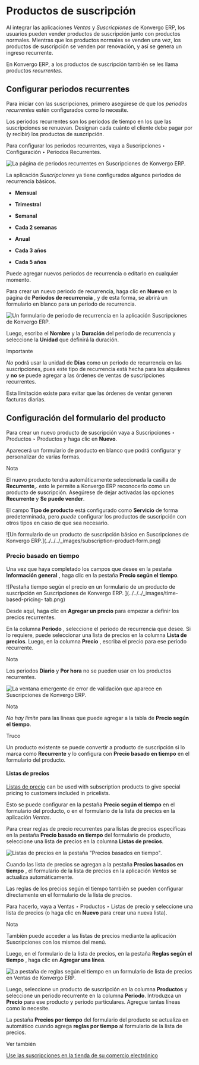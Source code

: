 # Productos de suscripción

Al integrar las aplicaciones _Ventas_ y _Suscricpiones_ de Konvergo ERP, los usuarios
pueden vender productos de suscripción junto con productos normales. Mientras
que los productos normales se venden una vez, los productos de suscripción se
venden por renovación, y así se genera un ingreso recurrente.

En Konvergo ERP, a los productos de suscripción también se les llama productos
_recurrentes_.

## Configurar periodos recurrentes

Para iniciar con las suscripciones, primero asegúrese de que los _periodos
recurrentes_ estén configurados como lo necesite.

Los periodos recurrentes son los periodos de tiempo en los que las
suscripciones se renuevan. Designan cada cuánto el cliente debe pagar por (y
recibir) los productos de suscripción.

Para configurar los periodos recurrentes, vaya a Suscripciones ‣ Configuración
‣ Periodos Recurrentes.

![La página de periodos recurrentes en Suscripciones de
Konvergo ERP.](../../../_images/recurrence-periods-page.png)

La aplicación _Suscripciones_ ya tiene configurados algunos periodos de
recurrencia básicos.

  * **Mensual**

  * **Trimestral**

  * **Semanal**

  * **Cada 2 semanas**

  * **Anual**

  * **Cada 3 años**

  * **Cada 5 años**

Puede agregar nuevos periodos de recurrencia o editarlo en cualquier momento.

Para crear un nuevo periodo de recurrencia, haga clic en **Nuevo** en la
página de **Periodos de recurrencia** , y de esta forma, se abrirá un
formulario en blanco para un periodo de recurrencia.

![Un formulario de periodo de recurrencia en la aplicación Suscripciones de
Konvergo ERP.](../../../_images/recurrence-period-form.png)

Luego, escriba el **Nombre** y la **Duración** del periodo de recurrencia y
seleccione la **Unidad** que definirá la duración.

<div class="alert alert-warning">
<p class="alert-title">
Importante</p><p><em>No</em> podrá usar la unidad de <b>Días</b> como un periodo de recurrencia en las suscripciones, pues este tipo de recurrencia está hecha para los alquileres y <b>no</b> se puede agregar a las órdenes de ventas de suscripciones recurrentes.</p>
<p>Esta limitación existe para evitar que las órdenes de ventar generen facturas diarias.</p>
</div>

## Configuración del formulario del producto

Para crear un nuevo producto de suscripción vaya a Suscripciones ‣ Productos ‣
Productos y haga clic en **Nuevo**.

Aparecerá un formulario de producto en blanco que podrá configurar y
personalizar de varias formas.

<div class="alert alert-primary">
<p class="alert-title">
Nota</p><p>El nuevo producto tendra automáticamente seleccionada la casilla de <b>Recurrente</b>,. esto le permite a Konvergo ERP reconocerlo como un producto de suscripción. Asegúrese de dejar activadas las opciones <b>Recurrente</b> y <b>Se puede vender</b>.</p>
<p>El campo <b>Tipo de producto</b> está configurado como <b>Servicio</b> de forma predeterminada, pero <em>puede</em> configurar los productos de suscripción con otros tipos en caso de que sea necesario.</p>
</div> ![Un formulario de un producto de suscripción básico en
Suscripciones de Konvergo ERP.](../../../_images/subscription-product-form.png)

### Precio basado en tiempo

Una vez que haya completado los campos que desee en la pestaña **Información
general** , haga clic en la pestaña **Precio según el tiempo**.

![Pestaña tiempo según el precio en un formulario de un producto de
suscripción en Suscripciones de Konvergo ERP. ](../../../_images/time-based-pricing-
tab.png)

Desde aquí, haga clic en **Agregar un precio** para empezar a definir los
precios recurrentes.

En la columna **Periodo** , seleccione el periodo de recurrencia que desee. Si
lo requiere, puede seleccionar una lista de precios en la columna **Lista de
precios**. Luego, en la columna **Precio** , escriba el precio para ese
periodo recurrente.

<div class="alert alert-primary">
<p class="alert-title">
Nota</p><p>Los periodos <b>Diario</b> y <b>Por hora</b> no se pueden usar en los productos recurrentes.</p>
<img alt="La ventana emergente de error de validación que aparece en Suscripciones de Konvergo ERP." class="align-center" src="../../../_images/validation-error-popup.png"/>
</div> <div class="alert alert-primary">
<p class="alert-title">
Nota</p><p><em>No hay límite</em> para las líneas que puede agregar a la tabla de <b>Precio según el tiempo</b>.</p>
</div> <div class="alert alert-info">
<p class="alert-title">
Truco</p><p>Un producto existente se puede convertir a producto de suscripción si lo marca como <b>Recurrente</b> y lo configura con <b>Precio basado en tiempo</b> en el formulario del producto.</p>
</div>

#### Listas de precios

[Listas de precio](../sales/products_prices/prices/pricing) can be used
with subscription products to give special pricing to customers included in
pricelists.

Esto se puede configurar en la pestaña **Precio según el tiempo** en el
formulario del producto, o en el formulario de la lista de precios en la
aplicación _Ventas_.

Para crear reglas de precio recurrentes para listas de precios específicas en
la pestaña **Precio basado en tiempo** del formulario de producto, seleccione
una lista de precios en la columna **Listas de precios**.

![Listas de precios en la pestaña "Precios basados en tiempo".
](../../../_images/pricelist-time-based-pricing.png)

Cuando las lista de precios se agregan a la pestaña **Precios basados en
tiempo** , el formulario de la lista de precios en la aplicación _Ventas_ se
actualiza automáticamente.

Las reglas de los precios según el tiempo también se pueden configurar
directamente en el formulario de la lista de precios.

Para hacerlo, vaya a Ventas ‣ Productos ‣ Listas de precio y seleccione una
lista de precios (o haga clic en **Nuevo** para crear una nueva lista).

<div class="alert alert-primary">
<p class="alert-title">
Nota</p><p>También puede acceder a las listas de precios mediante la aplicación Suscripciones con los mismos del menú.</p>
</div>

Luego, en el formulario de la lista de precios, en la pestaña **Reglas según
el tiempo** , haga clic en **Agregar una línea**.

![La pestaña de reglas según el tiempo en un formulario de lista de precios en
Ventas de Konvergo ERP.](../../../_images/pricelist-form-time-based-rules-tab.png)

Luego, seleccione un producto de suscripción en la columna **Productos** y
seleccione un periodo recurrente en la columna **Periodo**. Introduzca un
**Precio** para ese producto y periodo particulares. Agregue tantas líneas
como lo necesite.

La pestaña **Precios por tiempo** del formulario del producto se actualiza en
automático cuando agrega **reglas por tiempo** al formulario de la lista de
precios.

<div class="alert alert-secondary">
<p class="alert-title">
Ver también</p><p><a href="ecommerce">Use las suscripciones en la tienda de su comercio electrónico</a></p>
</div>

